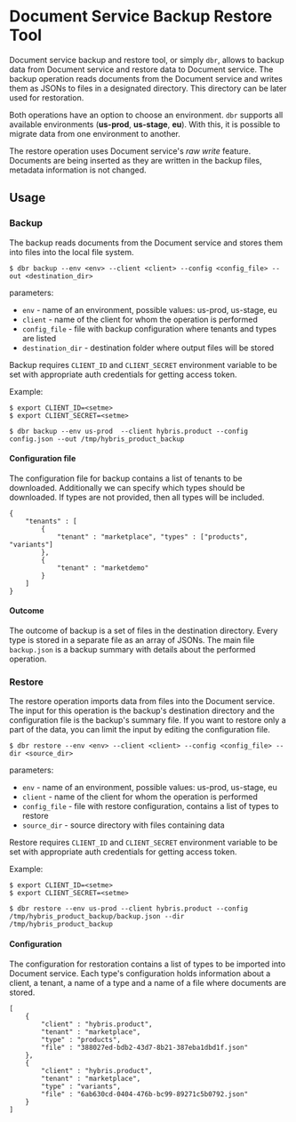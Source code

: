 # Document Service Backup Restore Tool

Document service backup and restore tool, or simply `dbr`, allows to backup data from Document service 
and restore data to Document service. The backup operation reads documents from the Document service and 
writes them as JSONs to files in a designated directory. This directory can be later used for restoration.
  
Both operations have an option to choose an environment. `dbr` supports all available environments 
(__us-prod__, __us-stage__, __eu__). With this, it is possible to migrate data from one environment to another.
     
The restore operation uses Document service's _raw write_ feature. Documents are being inserted 
as they are written in the backup files, metadata information is not changed. 

## Usage

### Backup

The backup reads documents from the Document service and stores them into files into the local file system. 

```
$ dbr backup --env <env> --client <client> --config <config_file> --out <destination_dir>
```

parameters: 
 
-	`env` - name of an environment, possible values: us-prod, us-stage, eu
-	`client` - name of the client for whom the operation is performed
-	`config_file` - file with backup configuration where tenants and types are listed
-	`destination_dir` - destination folder where output files will be stored

Backup requires `CLIENT_ID` and `CLIENT_SECRET` environment variable to be set with appropriate auth credentials for getting access token.

Example:

```
$ export CLIENT_ID=<setme>
$ export CLIENT_SECRET=<setme>

$ dbr backup --env us-prod  --client hybris.product --config config.json --out /tmp/hybris_product_backup
```

#### Configuration file

The configuration file for backup contains a list of tenants to be downloaded.
Additionally we can specify which types should be downloaded. 
If types are not provided, then all types will be included.


```
{
	"tenants" : [
		{
			"tenant" : "marketplace", "types" : ["products", "variants"]
		},
		{
			"tenant" : "marketdemo" 
		}
	]
}
```


#### Outcome 

The outcome of backup is a set of files in the destination directory. Every type is stored in a separate file as an array of JSONs. 
The main file `backup.json` is a backup summary with details about the performed operation.  

### Restore

The restore operation imports data from files into the Document service. The input for this operation is 
the backup's destination directory and the configuration file is the backup's summary file. 
If you want to restore only a part of the data, you can limit the input by editing the configuration file.

```
$ dbr restore --env <env> --client <client> --config <config_file> --dir <source_dir>
```

parameters: 
 
-	`env` - name of an environment, possible values: us-prod, us-stage, eu
-	`client` - name of the client for whom the operation is performed
-	`config_file` - file with restore configuration, contains a list of types to restore 
-	`source_dir` - source directory with files containing data 

Restore requires `CLIENT_ID` and `CLIENT_SECRET` environment variable to be set with appropriate auth credentials for getting access token.

Example:

```
$ export CLIENT_ID=<setme>
$ export CLIENT_SECRET=<setme>

$ dbr restore --env us-prod --client hybris.product --config /tmp/hybris_product_backup/backup.json --dir /tmp/hybris_product_backup
```

#### Configuration

The configuration for restoration contains a list of types to be imported into Document service. 
Each type's configuration holds information about a client, a tenant, a name of a type and a name of a file where documents are stored.

```
[
    {
        "client" : "hybris.product",
        "tenant" : "marketplace",
        "type" : "products",
        "file" : "388027ed-bdb2-43d7-8b21-387eba1dbd1f.json"
    },
    {
        "client" : "hybris.product",
        "tenant" : "marketplace",
        "type" : "variants",
        "file" : "6ab630cd-0404-476b-bc99-89271c5b0792.json"
    }
]
````
